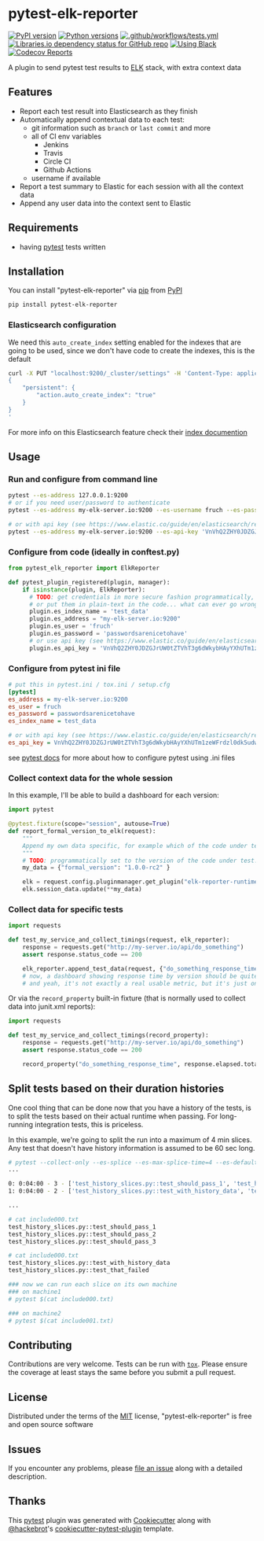 # pytest-elk-reporter

[![PyPI version](https://img.shields.io/pypi/v/pytest-elk-reporter.svg?style=flat)](https://pypi.org/project/pytest-elk-reporter)
[![Python versions](https://img.shields.io/pypi/pyversions/pytest-elk-reporter.svg?style=flat)](https://pypi.org/project/pytest-elk-reporter)
[![.github/workflows/tests.yml](https://github.com/fruch/pytest-elk-reporter/workflows/.github/workflows/tests.yml/badge.svg)](https://github.com/fruch/pytest-elk-reporter/actions?query=branch%3Amaster)
[![Libraries.io dependency status for GitHub repo](https://img.shields.io/librariesio/github/fruch/pytest-elk-reporter.svg?style=flat)](https://libraries.io/github/fruch/pytest-elk-reporter)
[![Using Black](https://img.shields.io/badge/code%20style-black-000000.svg)](https://github.com/python/black)
[![Codecov Reports](https://codecov.io/gh/fruch/pytest-elk-reporter/branch/master/graph/badge.svg)](https://codecov.io/gh/fruch/pytest-elk-reporter)

A plugin to send pytest test results to [ELK] stack, with extra context data

## Features

* Report each test result into Elasticsearch as they finish
* Automatically append contextual data to each test:
  * git information such as `branch` or `last commit` and more
  * all of CI env variables
    * Jenkins
    * Travis
    * Circle CI
    * Github Actions
  * username if available
* Report a test summary to Elastic for each session with all the context data
* Append any user data into the context sent to Elastic

## Requirements

* having [pytest] tests written

## Installation

You can install "pytest-elk-reporter" via [pip] from [PyPI]

``` bash
pip install pytest-elk-reporter
```

### Elasticsearch configuration

We need this `auto_create_index` setting enabled for the indexes that are going to be used,
since we don't have code to create the indexes, this is the default

```bash
curl -X PUT "localhost:9200/_cluster/settings" -H 'Content-Type: application/json' -d'
{
    "persistent": {
        "action.auto_create_index": "true"
    }
}
'
```

For more info on this Elasticsearch feature check their [index documention](https://www.elastic.co/guide/en/elasticsearch/reference/current/docs-index_.html#index-creation)

## Usage

### Run and configure from command line

```bash
pytest --es-address 127.0.0.1:9200
# or if you need user/password to authenticate
pytest --es-address my-elk-server.io:9200 --es-username fruch --es-password 'passwordsarenicetohave'

# or with api key (see https://www.elastic.co/guide/en/elasticsearch/reference/current/security-api-create-api-key.html)
pytest --es-address my-elk-server.io:9200 --es-api-key 'VnVhQ2ZHY0JDZGJrUW0tZTVhT3g6dWkybHAyYXhUTm1zeWFrdzl0dk5udw=='
```

### Configure from code (ideally in conftest.py)

```python
from pytest_elk_reporter import ElkReporter

def pytest_plugin_registered(plugin, manager):
    if isinstance(plugin, ElkReporter):
      # TODO: get credentials in more secure fashion programmatically, maybe AWS secrets or the likes
      # or put them in plain-text in the code... what can ever go wrong...
      plugin.es_index_name = 'test_data'
      plugin.es_address = "my-elk-server.io:9200"
      plugin.es_user = 'fruch'
      plugin.es_password = 'passwordsarenicetohave'
      # or use api key (see https://www.elastic.co/guide/en/elasticsearch/reference/current/security-api-create-api-key.html
      plugin.es_api_key = 'VnVhQ2ZHY0JDZGJrUW0tZTVhT3g6dWkybHAyYXhUTm1zeWFrdzl0dk5udw=='

```

### Configure from pytest ini file

```ini
# put this in pytest.ini / tox.ini / setup.cfg
[pytest]
es_address = my-elk-server.io:9200
es_user = fruch
es_password = passwordsarenicetohave
es_index_name = test_data

# or with api key (see https://www.elastic.co/guide/en/elasticsearch/reference/current/security-api-create-api-key.html)
es_api_key = VnVhQ2ZHY0JDZGJrUW0tZTVhT3g6dWkybHAyYXhUTm1zeWFrdzl0dk5udw==
```

see [pytest docs](https://docs.pytest.org/en/latest/customize.html)
for more about how to configure pytest using .ini files

### Collect context data for the whole session

In this example, I'll be able to build a dashboard for each version:

```python
import pytest

@pytest.fixture(scope="session", autouse=True)
def report_formal_version_to_elk(request):
    """
    Append my own data specific, for example which of the code under test is used
    """
    # TODO: programmatically set to the version of the code under test...
    my_data = {"formal_version": "1.0.0-rc2" }

    elk = request.config.pluginmanager.get_plugin("elk-reporter-runtime")
    elk.session_data.update(**my_data)
```

### Collect data for specific tests


```python
import requests

def test_my_service_and_collect_timings(request, elk_reporter):
    response = requests.get("http://my-server.io/api/do_something")
    assert response.status_code == 200

    elk_reporter.append_test_data(request, {"do_something_response_time": response.elapsed.total_seconds() })
    # now, a dashboard showing response time by version should be quite easy
    # and yeah, it's not exactly a real usable metric, but it's just one example...
```

Or via the `record_property` built-in fixture (that is normally used to collect data into junit.xml reports):

```python
import requests

def test_my_service_and_collect_timings(record_property):
    response = requests.get("http://my-server.io/api/do_something")
    assert response.status_code == 200

    record_property("do_something_response_time", response.elapsed.total_seconds())
```

## Split tests based on their duration histories

One cool thing that can be done now that you have a history of the tests,
is to split the tests based on their actual runtime when passing.
For long-running integration tests, this is priceless.

In this example, we're going to split the run into a maximum of 4 min slices.
Any test that doesn't have history information is assumed to be 60 sec long.

```bash
# pytest --collect-only --es-splice --es-max-splice-time=4 --es-default-test-time=60
...

0: 0:04:00 - 3 - ['test_history_slices.py::test_should_pass_1', 'test_history_slices.py::test_should_pass_2', 'test_history_slices.py::test_should_pass_3']
1: 0:04:00 - 2 - ['test_history_slices.py::test_with_history_data', 'test_history_slices.py::test_that_failed']

...

# cat include000.txt
test_history_slices.py::test_should_pass_1
test_history_slices.py::test_should_pass_2
test_history_slices.py::test_should_pass_3

# cat include000.txt
test_history_slices.py::test_with_history_data
test_history_slices.py::test_that_failed

### now we can run each slice on its own machine
### on machine1
# pytest $(cat include000.txt)

### on machine2
# pytest $(cat include001.txt)
```

## Contributing

Contributions are very welcome. Tests can be run with [`tox`][tox]. Please ensure
the coverage at least stays the same before you submit a pull request.

## License

Distributed under the terms of the [MIT][MIT] license, "pytest-elk-reporter" is free and open source software

## Issues

If you encounter any problems, please [file an issue] along with a detailed description.

## Thanks

This [pytest] plugin was generated with [Cookiecutter] along with [@hackebrot]'s [cookiecutter-pytest-plugin] template.

[ELK]: https://www.elastic.co/elk-stack
[Cookiecutter]: https://github.com/audreyr/cookiecutter
[@hackebrot]: https://github.com/hackebrot
[MIT]: http://opensource.org/licenses/MIT
[cookiecutter-pytest-plugin]: https://github.com/pytest-dev/cookiecutter-pytest-plugin
[file an issue]: https://github.com/fruch/pytest-elk-reporter/issues
[pytest]: https://github.com/pytest-dev/pytest
[tox]: https://tox.readthedocs.io/en/latest/
[pip]: https://pypi.org/project/pip/
[PyPI]: https://pypi.org/project
